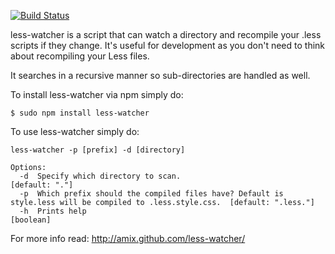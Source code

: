 [![Build Status](https://secure.travis-ci.org/Layzie/less-watcher.png?branch=target_dir_opt)](http://travis-ci.org/Layzie/less-watcher)

less-watcher is a script that can watch a directory and recompile your .less scripts if they change.
It's useful for development as you don't need to think about recompiling your Less files.

It searches in a recursive manner so sub-directories are handled as well.

To install less-watcher via npm simply do:

    $ sudo npm install less-watcher

To use less-watcher simply do:

    less-watcher -p [prefix] -d [directory]
    
    Options:
      -d  Specify which directory to scan.                                                                         [default: "."]
      -p  Which prefix should the compiled files have? Default is style.less will be compiled to .less.style.css.  [default: ".less."]
      -h  Prints help                                                                                              [boolean]

For more info read:
http://amix.github.com/less-watcher/
